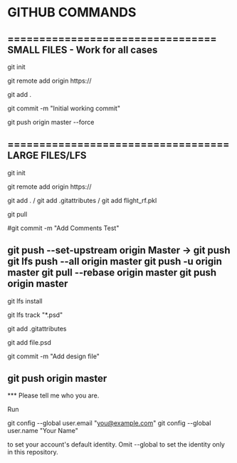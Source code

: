 # GITHUB COMMANDS 
=================================
SMALL FILES - Work for all cases
----------------------------------
git init 

git remote add origin https://

git add .

git commit -m "Initial working commit"

git push origin master --force

===================================
LARGE FILES/LFS
----------------
git init

git remote add origin https://

git add . / git add .gitattributes / git add flight_rf.pkl

git pull 

#git commit -m "Add Comments Test"

git push --set-upstream origin Master -> git push
git lfs push --all origin master
git push -u origin master
git pull --rebase origin master
git push origin master
---------------------------------------
git lfs install

git lfs track "*.psd"

git add .gitattributes

git add file.psd

git commit -m "Add design file"

git push origin master
---------------------------------------
*** Please tell me who you are.

Run

  git config --global user.email "you@example.com"
  git config --global user.name "Your Name"

to set your account's default identity.
Omit --global to set the identity only in this repository.
